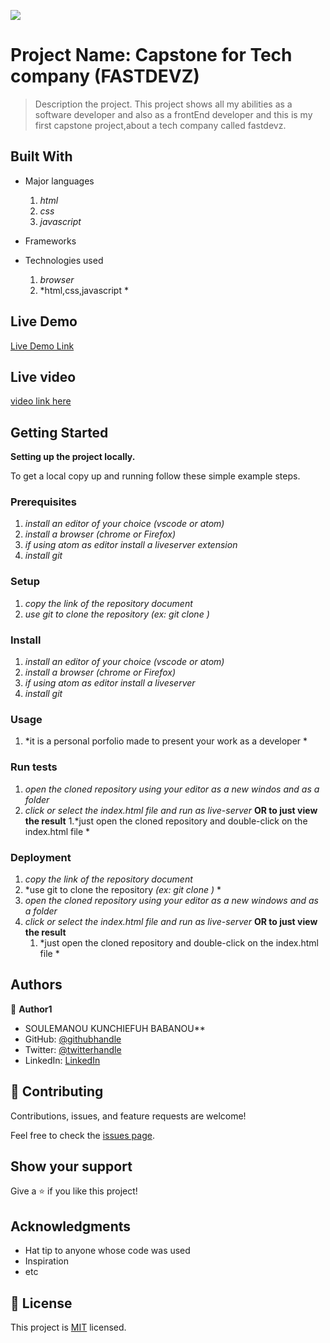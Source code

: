 ![](https://img.shields.io/badge/Microverse-blueviolet)

# Project Name: Capstone for Tech company (FASTDEVZ) 

> Description the project.
>This project shows all my abilities as a software developer  and also as a frontEnd developer and this is my first capstone project,about a tech company called fastdevz.

## Built With

- Major languages
    1. *html*
    2. *css*
    3. *javascript*
- Frameworks

- Technologies used
    1. *browser*
    2. *html,css,javascript *


## Live Demo

[Live Demo Link](https://soulemanou-software.github.io/EDMS)
## Live video
[video link here](#)

## Getting Started

**Setting up the project locally.**


To get a local copy up and running follow these simple example steps.

### Prerequisites
1. *install an editor of your choice (vscode or atom)*
2. *install a browser (chrome or Firefox)*
3. *if using atom as editor install a liveserver extension*
4. *install git*

### Setup
1. *copy the link of the repository document*
2. *use git to clone the repository *(ex: git clone <repository link here>)**
    
### Install
1. *install an editor of your choice (vscode or atom)*
2. *install a browser (chrome or Firefox)*
3. *if using atom as editor install a liveserver*
4. *install git*
    
    
### Usage
1. *it is a personal porfolio made to present your work as a developer *
### Run tests
1. *open the cloned repository using your editor as a new windos and as a folder*
2. *click or select  the index.html file and run as live-server*
**OR to just view the result**
    1.*just open the cloned repository and double-click on the index.html file *
    
    
### Deployment
1. *copy the link of the repository document*
2. *use git to clone the repository *(ex: git clone <repository link here>)* *
 3. *open the cloned repository using your editor as a new windows and as a folder*
4. *click or select  the index.html file and run as live-server*
**OR to just view the result**
    1. *just open the cloned repository and double-click on the index.html file *
     
## Authors
👤 **Author1**
 - SOULEMANOU KUNCHIEFUH BABANOU**
- GitHub: [@githubhandle](https://github.com/soulemanou-software)
- Twitter: [@twitterhandle](https://twitter.com/fastdevz1)
- LinkedIn: [LinkedIn](https://linkedin.com/in/linkedinhandle)
    
    
## 🤝 Contributing

Contributions, issues, and feature requests are welcome!

Feel free to check the [issues page](../../issues/).

## Show your support

Give a ⭐️ if you like this project!

## Acknowledgments

- Hat tip to anyone whose code was used
- Inspiration
- etc

## 📝 License

This project is [MIT](./MIT.md) licensed.
